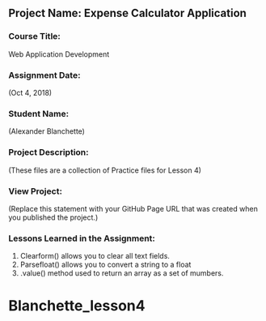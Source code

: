 ## Project Name:  Expense Calculator Application

### Course Title:
Web Application Development

### Assignment Date:  
(Oct 4, 2018)

### Student Name:  
(Alexander Blanchette)

### Project Description:
(These files are a collection of Practice files for Lesson 4)

### View Project:
(Replace this statement with your GitHub Page URL that was created when you 
 published the project.)

### Lessons Learned in the Assignment:
1. Clearform() allows you to clear all text fields.
2. Parsefloat() allows you to convert a string to a float
3. .value() method used to return an array as a set of mumbers.



# Blanchette_lesson4
